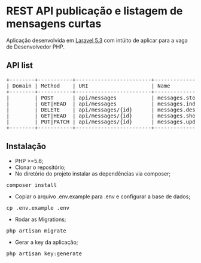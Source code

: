 # REST API publicação e listagem de mensagens curtas

Aplicação desenvolvida em [Laravel 5.3](http://laravel.com) com intúito de aplicar para a vaga de Desenvolvedor PHP.

## API list
<pre>
+--------+-----------+------------------------+------------------+-------------------------------------------------+--------------+
| Domain | Method    | URI                    | Name             | Action                                          | Middleware   |
+--------+-----------+------------------------+------------------+-------------------------------------------------+--------------+
|        | POST      | api/messages           | messages.store   | App\Http\Controllers\MessagesController@store   | api          |
|        | GET|HEAD  | api/messages           | messages.index   | App\Http\Controllers\MessagesController@index   | api          |
|        | DELETE    | api/messages/{id}      | messages.destroy | App\Http\Controllers\MessagesController@destroy | api          |
|        | GET|HEAD  | api/messages/{id}      | messages.show    | App\Http\Controllers\MessagesController@show    | api          |
|        | PUT|PATCH | api/messages/{id}      | messages.update  | App\Http\Controllers\MessagesController@update  | api          |
+--------+-----------+------------------------+------------------+-------------------------------------------------+--------------+
</pre>

## Instalação

- PHP >=5.6;
- Clonar o repositório;
- No diretório do projeto instalar as dependências via composer;
<pre>composer install</pre>
- Copiar o arquivo .env.example para .env e configurar a base de dados;
<pre>cp .env.example .env</pre>
- Rodar as Migrations;
<pre>php artisan migrate</pre>
- Gerar a key da aplicação;
<pre>php artisan key:generate</pre>
